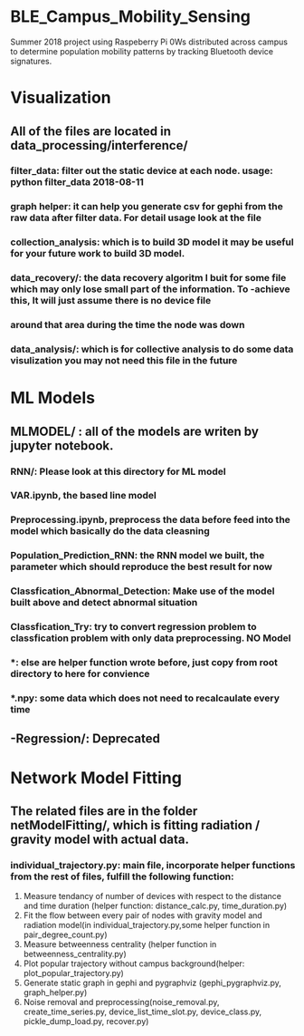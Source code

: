 # BLE_Campus_Mobility_Sensing
Summer 2018 project using Raspeberry Pi 0Ws distributed across campus to determine population mobility patterns by tracking Bluetooth device signatures.

# Visualization
## All of the files are located in data_processing/interference/  
### filter_data: filter  out the static device at each node. usage: python filter_data 2018-08-11
### graph helper: it can help you generate csv for gephi from the raw data after filter data. For detail usage look at the file
### collection_analysis: which is to build 3D model it may be useful for your future work to build 3D model.
### data_recovery/: the data recovery algoritm I buit for some file which may only lose small part of the information. To -achieve this, It will just assume there is no device file
### around that area during the time the node was down
### data_analysis/: which is for collective analysis to do some data visulization you may not need this file in the future

# ML Models
## MLMODEL/ : all of the models are writen by jupyter notebook.
### RNN/: Please look at this directory for ML model
### VAR.ipynb, the based line model
### Preprocessing.ipynb, preprocess the data before feed into the model which basically do the data cleasning
### Population_Prediction_RNN: the RNN model we built, the parameter which should reproduce the best result for now
### Classfication_Abnormal_Detection: Make use of the model built above and detect abnormal situation
### Classfication_Try: try to convert regression problem to classfication problem with only data preprocessing. NO Model
### *: else are helper function wrote before, just copy from root directory to here for convience 
### *.npy: some data which does not need to recalcaulate every time

## -Regression/: Deprecated 

# Network Model Fitting
## The related files are in the folder netModelFitting/, which is fitting radiation / gravity model with actual data.
### individual_trajectory.py: main file, incorporate helper functions from the rest of files, fulfill the following function:
1. Measure tendancy of number of devices with respect to the distance and time duration (helper function: distance_calc.py, time_duration.py)
2. Fit the flow between every pair of nodes with gravity model and radiation model(in individual_trajectory.py,some helper function in pair_degree_count.py)
3. Measure betweenness centrality (helper function in betweenness_centrality.py)
4. Plot popular trajectory without campus background(helper: plot_popular_trajectory.py)
5. Generate static graph in gephi and pygraphviz (gephi_pygraphviz.py, graph_helper.py)
6. Noise removal and preprocessing(noise_removal.py, create_time_series.py, device_list_time_slot.py, device_class.py, pickle_dump_load.py, recover.py)







